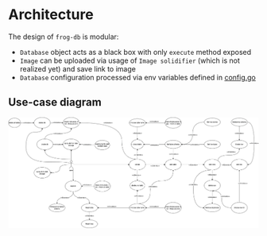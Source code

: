# Architecture

The design of `frog-db` is modular:

- `Database` object acts as a black box with only `execute` method exposed
- `Image` can be uploaded via usage of `Image solidifier` (which is not realized yet) and save link to image
- `Database` configuration processed via env variables defined in [config.go](https://github.com/ssyrota/frog-db/blob/main/src/core/db/config.go)

## Use-case diagram

![use-case diagram](../img/use-case.png)
